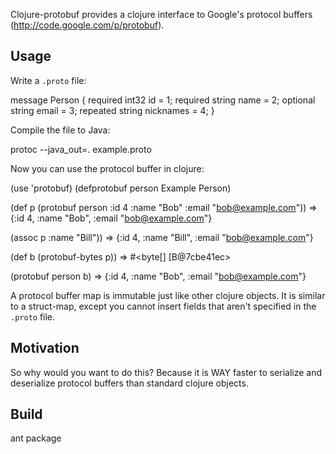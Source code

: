 Clojure-protobuf provides a clojure interface to Google's protocol buffers (http://code.google.com/p/protobuf).

## Usage

Write a `.proto` file:

  message Person {
    required int32 id = 1;
    required string name = 2;
    optional string email = 3;
    repeated string nicknames = 4;
  }

Compile the file to Java:

  protoc --java_out=. example.proto

Now you can use the protocol buffer in clojure:

  (use 'protobuf)
  (defprotobuf person Example Person)

  (def p (protobuf person :id 4 :name "Bob" :email "bob@example.com"))
  => {:id 4, :name "Bob", :email "bob@example.com"}

  (assoc p :name "Bill"))
  => {:id 4, :name "Bill", :email "bob@example.com"}

  (def b (protobuf-bytes p))
  => #<byte[] [B@7cbe41ec>

  (protobuf person b)
  => {:id 4, :name "Bob", :email "bob@example.com"}

A protocol buffer map is immutable just like other clojure objects. It is similar to a
struct-map, except you cannot insert fields that aren't specified in the `.proto` file.

## Motivation

So why would you want to do this? Because it is WAY faster to serialize and deserialize
protocol buffers than standard clojure objects.

## Build

  ant package